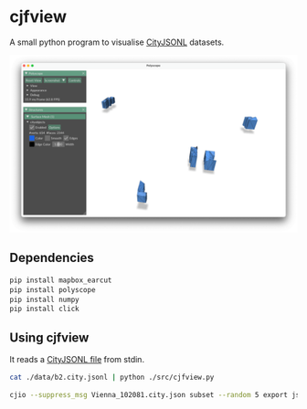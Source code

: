 # cjfview

A small python program to visualise [CityJSONL](https://cityjson.org/cityjsonl) datasets.

![](demo.png)

## Dependencies

```bash
pip install mapbox_earcut
pip install polyscope
pip install numpy
pip install click
```

## Using cjfview

It reads a [CityJSONL file](https://cityjson.org/cityjsonl) from stdin.

```bash
cat ./data/b2.city.jsonl | python ./src/cjfview.py
```

```bash
cjio --suppress_msg Vienna_102081.city.json subset --random 5 export jsonl stdout | python ./src/cjfview.py --lod_filter 2
```


